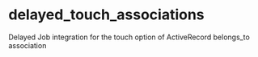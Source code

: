 delayed_touch_associations
==========================

Delayed Job integration for the touch option of ActiveRecord belongs_to association
